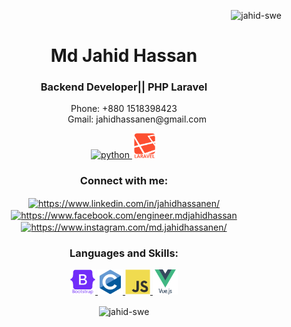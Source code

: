  
<p align="right"> <img src="https://komarev.com/ghpvc/?username=jahid-swe&label=Profile%20views&color=0e75b6&style=flat" alt="jahid-swe" /> </p>
<h1 align="center">Md Jahid Hassan </h1>
<h3 align="center">Backend Developer|| PHP Laravel</h3>
<p align="center">Phone: +880 1518398423</br> &emsp;&emsp;&emsp;Gmail: jahidhassanen@gmail.com</p>
<p align="center"><a href="https://www.python.org" target="_blank" rel="noreferrer"> 
 <img src="https://w7.pngwing.com/pngs/761/45/png-transparent-professional-python-programmer-computer-programming-android-android-blue-logo-computer-program-thumbnail.png " alt="python" width="40" height="40"/> </a><a href="https://laravel.com/"target="_blank" rel="noreferrer">
 <img src="https://raw.githubusercontent.com/devicons/devicon/master/icons/laravel/laravel-plain-wordmark.svg" alt="laravel" width="40" height="40"/> </a>
 </p>

<h3 align="center">Connect with me:</h3>
<p align="center">
<a align="center" href="https://linkedin.com/in/https://www.linkedin.com/in/jahidhassanen/" target="blank"><img align="center" src="https://raw.githubusercontent.com/rahuldkjain/github-profile-readme-generator/master/src/images/icons/Social/linked-in-alt.svg" alt="https://www.linkedin.com/in/jahidhassanen/" height="30" width="40" /></a><a href="https://fb.com/https://www.facebook.com/engineer.mdjahidhassan" target="blank"><img align="center" src="https://raw.githubusercontent.com/rahuldkjain/github-profile-readme-generator/master/src/images/icons/Social/facebook.svg" alt="https://www.facebook.com/engineer.mdjahidhassan" height="30" width="40" /></a>
<a href="https://instagram.com/https://www.instagram.com/md.jahidhassanen/" target="blank"><img align="center" src="https://raw.githubusercontent.com/rahuldkjain/github-profile-readme-generator/master/src/images/icons/Social/instagram.svg" alt="https://www.instagram.com/md.jahidhassanen/" height="30" width="40" /></a>
</p>

<h3 align="center">Languages and Skills:</h3>
<p align="center"> <a href="https://getbootstrap.com" target="_blank" rel="noreferrer"> <img src="https://raw.githubusercontent.com/devicons/devicon/master/icons/bootstrap/bootstrap-plain-wordmark.svg" alt="bootstrap" width="40" height="40"/> </a> <a href="https://www.cprogramming.com/" target="_blank" rel="noreferrer"> <img src="https://raw.githubusercontent.com/devicons/devicon/master/icons/c/c-original.svg" alt="c" width="40" height="40"/> </a> <a href="https://developer.mozilla.org/en-US/docs/Web/JavaScript" target="_blank" rel="noreferrer"> <img src="https://raw.githubusercontent.com/devicons/devicon/master/icons/javascript/javascript-original.svg" alt="javascript" width="40" height="40"/></a><a href="https://vuejs.org/" target="_blank" rel="noreferrer"> <img src="https://raw.githubusercontent.com/devicons/devicon/master/icons/vuejs/vuejs-original-wordmark.svg" alt="vuejs" width="40" height="40"/> </a> </p>
<p align="center"><img align="center" src="https://github-readme-stats.vercel.app/api/top-langs?username=jahid-swe&show_icons=true&locale=en&layout=compact" alt="jahid-swe" /></p>
 

